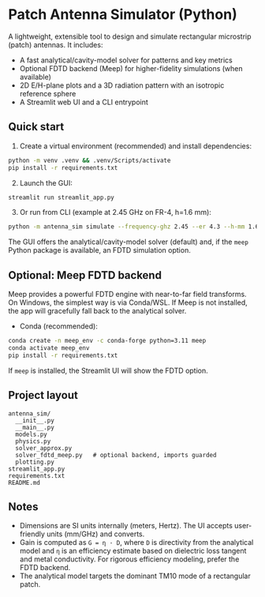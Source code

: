 # Patch Antenna Simulator (Python)

A lightweight, extensible tool to design and simulate rectangular microstrip (patch) antennas. It includes:

- A fast analytical/cavity-model solver for patterns and key metrics
- Optional FDTD backend (Meep) for higher-fidelity simulations (when available)
- 2D E/H-plane plots and a 3D radiation pattern with an isotropic reference sphere
- A Streamlit web UI and a CLI entrypoint

## Quick start

1) Create a virtual environment (recommended) and install dependencies:

```bash
python -m venv .venv && .venv/Scripts/activate
pip install -r requirements.txt
```

2) Launch the GUI:

```bash
streamlit run streamlit_app.py
```

3) Or run from CLI (example at 2.45 GHz on FR-4, h=1.6 mm):

```bash
python -m antenna_sim simulate --frequency-ghz 2.45 --er 4.3 --h-mm 1.6 --metal copper
```

The GUI offers the analytical/cavity-model solver (default) and, if the `meep` Python package is available, an FDTD simulation option.

## Optional: Meep FDTD backend

Meep provides a powerful FDTD engine with near-to-far field transforms. On Windows, the simplest way is via Conda/WSL. If Meep is not installed, the app will gracefully fall back to the analytical solver.

- Conda (recommended):

```bash
conda create -n meep_env -c conda-forge python=3.11 meep
conda activate meep_env
pip install -r requirements.txt
```

If `meep` is installed, the Streamlit UI will show the FDTD option.

## Project layout

```
antenna_sim/
  __init__.py
  __main__.py
  models.py
  physics.py
  solver_approx.py
  solver_fdtd_meep.py   # optional backend, imports guarded
  plotting.py
streamlit_app.py
requirements.txt
README.md
```

## Notes

- Dimensions are SI units internally (meters, Hertz). The UI accepts user-friendly units (mm/GHz) and converts.
- Gain is computed as `G = η · D`, where `D` is directivity from the analytical model and `η` is an efficiency estimate based on dielectric loss tangent and metal conductivity. For rigorous efficiency modeling, prefer the FDTD backend.
- The analytical model targets the dominant TM10 mode of a rectangular patch.

